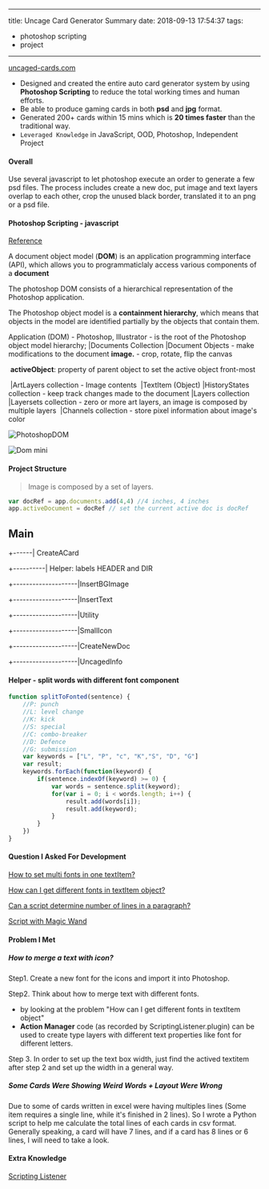 
---
title: Uncage Card Generator Summary
date: 2018-09-13 17:54:37
tags: 
- photoshop scripting 
- project
---

  [uncaged-cards.com ](https://uncaged-cards.com/)

* Designed and created the entire auto card generator system by using **Photoshop Scripting** to reduce the total working times and human efforts. 
* Be able to produce gaming cards in both **psd** and **jpg** format.
* Generated 200+ cards within 15 mins which is **20 times faster** than the traditional way.
* <Code>Leveraged Knowledge</Code> in JavaScript, OOD, Photoshop, Independent Project

<!--more-->

#### Overall

Use several javascript to let photoshop execute an order to generate a few psd files. The process includes create a new doc, put image and text layers overlap to each other, crop the unused black border, translated it to an png or a psd file.

#### Photoshop Scripting - javascript

[Reference](https://www.smashingmagazine.com/2013/07/introduction-to-photoshop-scripting/)

A document object model (**DOM**) is an application programming interface (API), which allows you to programmaticlaly access various components of a **document**

The photoshop DOM consists of a hierarchical representation of the Photoshop application.

The Photoshop object model is a **containment hierarchy**, which means that objects in the model are identified partially by the objects that contain them.

Application (DOM) - Photoshop, Illustrator -  is the root of the Photoshop object model hierarchy; 
	|Documents Collection
			|Document Objects - make modifications to the document **image.** - crop, rotate, flip the canvas

​												  **activeObject**: property of parent object to set the active object front-most

​					|ArtLayers collection - Image contents
​							|TextItem (Object)
​					|HistoryStates collection - keep track changes made to the document
​					|Layers collection
​					|Layersets collection - zero or more art layers, an image is composed by multiple layers
​					|Channels collection - store pixel information about image's color

![PhotoshopDOM](/images/uncaged/PhotoshopDOM.jpg)


![Dom mini](/images/uncaged/dom-mini.png)

#### Project Structure


> Image is composed by a set of layers.

```javascript
var docRef = app.documents.add(4,4) //4 inches, 4 inches
app.activeDocument = docRef // set the current active doc is docRef
```



## Main

+​------| CreateACard

+----------| Helper: labels HEADER and DIR

+--------------------|InsertBGImage

+--------------------|InsertText

+--------------------|Utility

+--------------------|SmallIcon

+--------------------|CreateNewDoc

+--------------------|UncagedInfo



#### Helper - split words with different font component

```javascript
function splitToFonted(sentence) {
    //P: punch
    //L: level change
    //K: kick
    //S: special
    //C: combo-breaker
    //D: Defence
    //G: submission
    var keywords = ["L", "P", "c", "K","S", "D", "G"]
    var result;
    keywords.forEach(function(keyword) {
        if(sentence.indexOf(keyword) >= 0) {
            var words = sentence.split(keyword);
            for(var i = 0; i < words.length; i++) {
                result.add(words[i]);
                result.add(keyword);
            }
        }
    })
}
```



#### Question I Asked For Development

[How to set multi fonts in one textItem?](https://community.adobe.com/t5/photoshop/how-to-set-multi-fonts-in-one-textitem/m-p/4681944?page=1#M280423)

[How can I get different fonts in textItem object?](https://community.adobe.com/t5/photoshop/how-can-i-get-different-fonts-in-textitem-object/m-p/9169968?page=1#M98116)

[Can a script determine number of lines in a paragraph?](https://community.adobe.com/t5/photoshop/can-a-script-determine-number-of-lines-in-a-paragraph/m-p/9413898?page=1#M120522)

[Script with Magic Wand](https://community.adobe.com/t5/photoshop/script-with-magic-wand/m-p/2783771?page=1#M280414)

#### Problem I Met

##### How to merge a text with icon?

Step1. Create a new font for the icons and import it into Photoshop.

Step2. Think about how to merge text with different fonts.

* by looking at the problem "How can I get different fonts in textItem object"
* **Action Manager** code (as recorded by ScriptingListener.plugin) can be used to create type layers with different text properties like font for different letters.

Step 3. In order to set up the text box width, just find the actived textitem after step 2 and set up the width in a general way.

##### Some Cards Were Showing Weird Words + Layout Were Wrong

Due to some of cards written in excel were having multiples lines (Some item requires a single line, while it's finished in 2 lines).  So I wrote a Python script to help me calculate the total lines of each cards in csv format. Generally speaking, a card will have 7 lines, and if a card has 8 lines or 6 lines, I will need to take a look. 

#### Extra Knowledge

[Scripting Listener](https://blogs.adobe.com/crawlspace/2006/05/installing_and_1.html)















